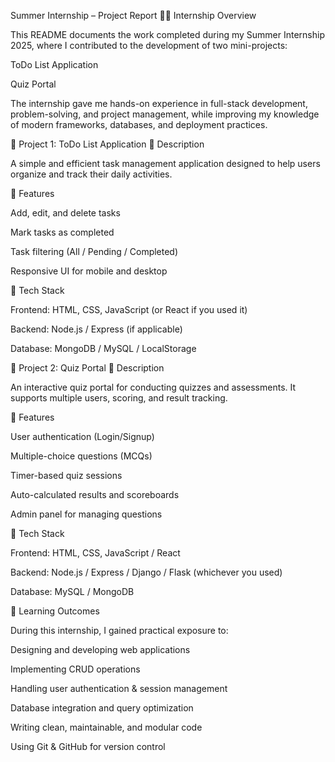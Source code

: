 Summer Internship – Project Report
👨‍💻 Internship Overview

This README documents the work completed during my Summer Internship 2025, where I contributed to the development of two mini-projects:

ToDo List Application

Quiz Portal

The internship gave me hands-on experience in full-stack development, problem-solving, and project management, while improving my knowledge of modern frameworks, databases, and deployment practices.

📌 Project 1: ToDo List Application
🔹 Description

A simple and efficient task management application designed to help users organize and track their daily activities.

🔹 Features

Add, edit, and delete tasks

Mark tasks as completed

Task filtering (All / Pending / Completed)

Responsive UI for mobile and desktop

🔹 Tech Stack

Frontend: HTML, CSS, JavaScript (or React if you used it)

Backend: Node.js / Express (if applicable)

Database: MongoDB / MySQL / LocalStorage

📌 Project 2: Quiz Portal
🔹 Description

An interactive quiz portal for conducting quizzes and assessments. It supports multiple users, scoring, and result tracking.

🔹 Features

User authentication (Login/Signup)

Multiple-choice questions (MCQs)

Timer-based quiz sessions

Auto-calculated results and scoreboards

Admin panel for managing questions

🔹 Tech Stack

Frontend: HTML, CSS, JavaScript / React

Backend: Node.js / Express / Django / Flask (whichever you used)

Database: MySQL / MongoDB

🚀 Learning Outcomes

During this internship, I gained practical exposure to:

Designing and developing web applications

Implementing CRUD operations

Handling user authentication & session management

Database integration and query optimization

Writing clean, maintainable, and modular code

Using Git & GitHub for version control
